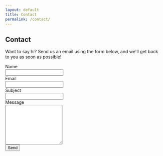 ```yaml
---
layout: default
title: Contact
permalink: /contact/
---
```

## Contact
Want to say hi? Send us an email using the form below, and we'll get back to you as soon as possible!

<div class="row">
  <div class="col-xs-12 col-lg-6">
    <form action="https://formspree.io/info@thinkux.ca" method="POST">
      <div class="form-group row">
        <label for="name" class="col-sm-2 col-form-label col-form-label-lg">Name</label>
        <div class="col-sm-10">
          <input type="text" class="form-control" name="name" required>
        </div>
      </div>
      <div class="form-group row">
        <label for="_replyto" class="col-sm-2 col-form-label col-form-label-lg">Email</label>
        <div class="col-sm-10">
          <input type="email" class="form-control" name="_replyto" required>
        </div>
      </div>
      <div class="form-group row">
        <label for="_subject" class="col-sm-2 col-form-label col-form-label-lg">Subject</label>
        <div class="col-sm-10">
          <input type="text" class="form-control" name="_subject" required>
        </div>
      </div>
      <div class="form-group row">
        <label for="_message" class="col-sm-2 col-form-label col-form-label-lg">Message</label>
        <div class="col-sm-10">
          <textarea rows="8" name="_message" class="form-control"></textarea>
        </div>
       </div>
      <div class="form-group row">
        <div class="col-sm-10 col-sm-offset-2">
          <input type="submit" class="btn btn-success btn-lg" value="Send">
        </div>
      </div>
    </form>
  </div>
</div>
